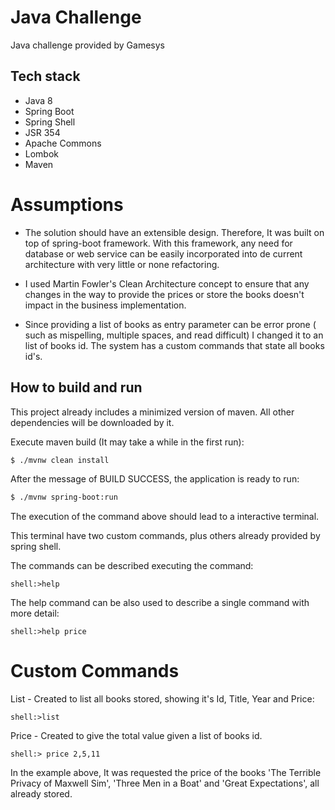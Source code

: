 # Java Challenge
Java challenge provided by Gamesys

## Tech stack
- Java 8
- Spring Boot
- Spring Shell
- JSR 354
- Apache Commons
- Lombok
- Maven

# Assumptions
- The solution should have an extensible design. Therefore, It was built on top of spring-boot framework. With this framework, any need for database or web service can be easily incorporated into de current architecture with very little or none refactoring.

- I used Martin Fowler's Clean Architecture concept to ensure that any changes in the way to provide the prices or store the books doesn't impact in the business implementation.

- Since providing a list of books as entry parameter can be error prone ( such as mispelling, multiple spaces, and read difficult) I changed it to an list of books id. The system has a custom commands that state all books id's.

## How to build and run
This project already includes a minimized version of maven. All other dependencies will be downloaded by it.

Execute maven build (It may take a while in the first run):
```sh
$ ./mvnw clean install
```

After the message of BUILD SUCCESS, the application is ready to run:
```sh
$ ./mvnw spring-boot:run
```

The execution of the command above should lead to a interactive terminal.

This terminal have two custom commands, plus others already provided by spring shell.

The commands can be described executing the command:
```
shell:>help
```
The help command can be also used to describe a single command with more detail:
```
shell:>help price
```
# Custom Commands

List - Created to list all books stored, showing it's Id, Title, Year and Price:
```
shell:>list
```
Price - Created to give the total value given a list of books id.
```
shell:> price 2,5,11
```
In the example above, It was requested the price of the books 'The Terrible Privacy of Maxwell Sim', 'Three Men in a Boat' and 'Great Expectations', all already stored.